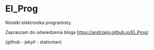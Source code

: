 # El_Prog

Notatki elektronika programisty.

Zapraszam do odwiedzenia bloga https://andrzejq.github.io/El_Prog/

(github - jekyll - staticman)
